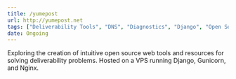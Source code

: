 ```yaml
---
title: /yumepost
url: http://yumepost.net
tags: ["Deliverability Tools", "DNS", "Diagnostics", "Django", "Open Source", "Gunicorn", "Nginx", "Dig", "PostgreSQL"]
date: Ongoing
---
```


Exploring the creation of intuitive open source web tools and resources for solving deliverability problems. Hosted on a VPS running Django, Gunicorn, and Nginx.
